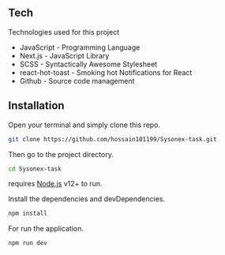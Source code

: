 ## Tech

Technologies used for this project

- JavaScript - Programming Language
- Next.js - JavaScript Library
- SCSS - Syntactically Awesome Stylesheet
- react-hot-toast - Smoking hot Notifications for React
- Github - Source code management

## Installation

Open your terminal and simply clone this repo.

```sh
git clone https://github.com/hossain101199/Sysonex-task.git
```

Then go to the project directory.

```sh
cd Sysonex-task
```

requires [Node.js](https://nodejs.org/) v12+ to run.

Install the dependencies and devDependencies.

```sh
npm install
```

For run the application.

```sh
npm run dev
```
